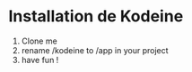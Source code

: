 Installation de Kodeine
========================================================

1) Clone me
2) rename /kodeine to /app in your project
3) have fun !